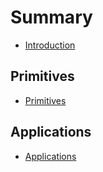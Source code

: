 # Summary

* [Introduction](README.md)
## Primitives
* [Primitives](primitives.md)
## Applications
* [Applications](applications.md)
